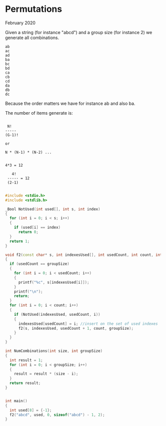 # Permutations
February 2020

Given a string (for instance "abcd") and a group size (for instance 2) we generate all combinations.

```
ab
ac
ad
ba
bc
bd
ca
cb
cd
da
db
dc
```

Because the order matters we have for instance ab and also ba.

The number of items generate is:
```

 N!
-----
(G-1)!

or 

N * (N-1) * (N-2) ...


4*3 = 12

   4!
 ----- = 12
 (2-1)
 
```



```cpp
#include <stdio.h>
#include <stdlib.h>

_Bool NotUsed(int used[], int s, int index)
{
  for (int i = 0; i < s; i++)
  {
    if (used[i] == index)
      return 0;
  }
  return 1;
}

void f2(const char* s, int indexesUsed[], int usedCount, int count, int groupSize)
{
  if (usedCount == groupSize)
  {
    for (int i = 0; i < usedCount; i++)
    {
      printf("%c", s[indexesUsed[i]]);
    }
    printf("\n");
    return;
  }
  for (int i = 0; i < count; i++)
  {
    if (NotUsed(indexesUsed, usedCount, i))
    {
      indexesUsed[usedCount] = i; //insert on the set of used indexes
      f2(s, indexesUsed, usedCount + 1, count, groupSize);
    }
  }
}

int NumCombinations(int size, int groupSize)
{
  int result = 1;
  for (int i = 0; i < groupSize; i++)
  {
    result = result * (size - i);
  }
  return result;
}


int main()
{
  int used[8] = {-1};
  f2("abcd", used, 0, sizeof("abcd") - 1, 2);
}

```

